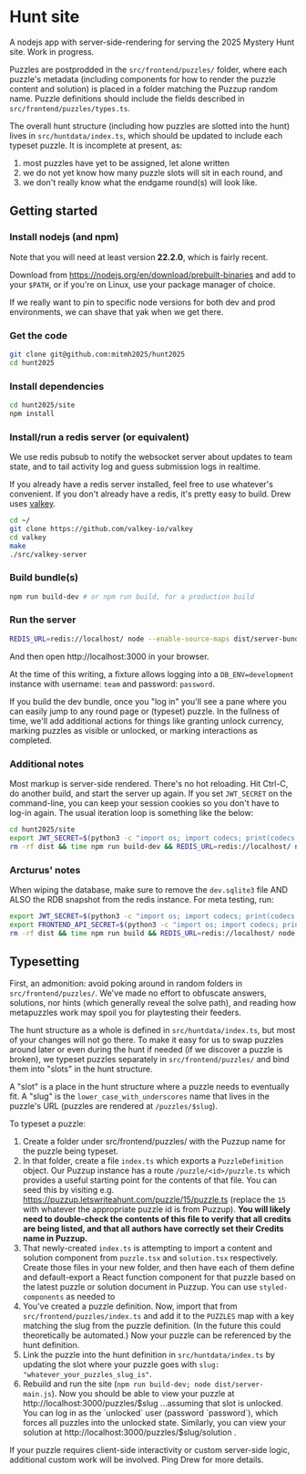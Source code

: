 # Hunt site

A nodejs app with server-side-rendering for serving the 2025 Mystery Hunt site.
Work in progress.

Puzzles are postprodded in the `src/frontend/puzzles/` folder, where each puzzle's
metadata (including components for how to render the puzzle content and
solution) is placed in a folder matching the Puzzup random name. Puzzle
definitions should include the fields described in `src/frontend/puzzles/types.ts`.

The overall hunt structure (including how puzzles are slotted into the hunt)
lives in `src/huntdata/index.ts`, which should be updated to include each typeset
puzzle. It is incomplete at present, as:

1. most puzzles have yet to be assigned, let alone written
2. we do not yet know how many puzzle slots will sit in each round, and
3. we don't really know what the endgame round(s) will look like.

## Getting started

### Install nodejs (and npm)

Note that you will need at least version **22.2.0**, which is fairly recent.

Download from https://nodejs.org/en/download/prebuilt-binaries and add to your
`$PATH`, or if you're on Linux, use your package manager of choice.

If we really want to pin to specific node versions for both dev and prod
environments, we can shave that yak when we get there.

### Get the code

```sh
git clone git@github.com:mitmh2025/hunt2025
cd hunt2025
```

### Install dependencies

```sh
cd hunt2025/site
npm install
```

### Install/run a redis server (or equivalent)

We use redis pubsub to notify the websocket server about updates to team state,
and to tail activity log and guess submission logs in realtime.

If you already have a redis server installed, feel free to use whatever's
convenient. If you don't already have a redis, it's pretty easy to build.
Drew uses [valkey](https://github.com/valkey-io/valkey).

```sh
cd ~/
git clone https://github.com/valkey-io/valkey
cd valkey
make
./src/valkey-server
```

### Build bundle(s)

```sh
npm run build-dev # or npm run build, for a production build
```

### Run the server

```sh
REDIS_URL=redis://localhost/ node --enable-source-maps dist/server-bundle.js # listens on port 3000
```

And then open http://localhost:3000 in your browser.

At the time of this writing, a fixture allows logging into a `DB_ENV=development`
instance with username: `team` and password: `password`.

If you build the dev bundle, once you "log in" you'll see a pane where you can
easily jump to any round page or (typeset) puzzle. In the fullness of time,
we'll add additional actions for things like granting unlock currency, marking
puzzles as visible or unlocked, or marking interactions as completed.

### Additional notes

Most markup is server-side rendered. There's no hot reloading. Hit Ctrl-C, do
another build, and start the server up again. If you set `JWT_SECRET` on the
command-line, you can keep your session cookies so you don't have to log-in
again. The usual iteration loop is something like the below:

```sh
cd hunt2025/site
export JWT_SECRET=$(python3 -c "import os; import codecs; print(codecs.encode(os.urandom(16), 'hex').decode('utf-8'))")
rm -rf dist && time npm run build-dev && REDIS_URL=redis://localhost/ node --enable-source-maps dist/server-bundle.js
```

### Arcturus' notes

When wiping the database, make sure to remove the `dev.sqlite3` file AND ALSO the RDB snapshot from the redis instance. For meta testing, run:
```sh
export JWT_SECRET=$(python3 -c "import os; import codecs; print(codecs.encode(os.urandom(16), 'hex').decode('utf-8'))")
export FRONTEND_API_SECRET=$(python3 -c "import os; import codecs; print(codecs.encode(os.urandom(16), 'hex').decode('utf-8'))")
rm -rf dist && time npm run build && REDIS_URL=redis://localhost/ node --enable-source-maps dist/server-bundle.js
```

## Typesetting

First, an admonition: avoid poking around in random folders in
`src/frontend/puzzles/`. We've made no effort to obfuscate answers, solutions,
nor hints (which generally reveal the solve path), and reading how metapuzzles
work may spoil you for playtesting their feeders.

The hunt structure as a whole is defined in `src/huntdata/index.ts`, but most
of your changes will not go there. To make it easy for us to swap puzzles
around later or even during the hunt if needed (if we discover a puzzle is
broken), we typeset puzzles separately in `src/frontend/puzzles/` and bind them
into "slots" in the hunt structure.

A "slot" is a place in the hunt structure where a puzzle needs to eventually
fit. A "slug" is the `lower_case_with_underscores` name that lives in the
puzzle's URL (puzzles are rendered at `/puzzles/$slug`).

To typeset a puzzle:

1. Create a folder under src/frontend/puzzles/ with the Puzzup name for the puzzle being typeset.
2. In that folder, create a file `index.ts` which exports a `PuzzleDefinition`
   object. Our Puzzup instance has a route `/puzzle/<id>/puzzle.ts` which
   provides a useful starting point for the contents of that file. You can
   seed this by visiting e.g.
   https://puzzup.letswriteahunt.com/puzzle/15/puzzle.ts (replace the `15` with
   whatever the appropriate puzzle id is from Puzzup). **You will likely need
   to double-check the contents of this file to verify that all credits are
   being listed, and that all authors have correctly set their Credits name in
   Puzzup.**
3. That newly-created `index.ts` is attempting to import a content and solution
   component from `puzzle.tsx` and `solution.tsx` respectively. Create those
   files in your new folder, and then have each of them define and
   default-export a React function component for that puzzle based on the
   latest puzzle or solution document in Puzzup. You can use
   `styled-components` as needed to
4. You've created a puzzle definition. Now, import that from
   `src/frontend/puzzles/index.ts` and add it to the `PUZZLES` map with a key
   matching the slug from the puzzle definition. (In the future this could
   theoretically be automated.) Now your puzzle can be referenced by the hunt
   definition.
5. Link the puzzle into the hunt definition in `src/huntdata/index.ts` by
   updating the slot where your puzzle goes with `slug: "whatever_your_puzzles_slug_is"`.
6. Rebuild and run the site (`npm run build-dev; node dist/server-main.js`).
   Now you should be able to view your puzzle at
   http://localhost:3000/puzzles/$slug ...assuming that slot is unlocked.  You
   can log in as the `unlocked` user (password `password`), which forces all
   puzzles into the unlocked state.  Similarly, you can view your solution at
   http://localhost:3000/puzzles/$slug/solution .

If your puzzle requires client-side interactivity or custom server-side logic,
additional custom work will be involved. Ping Drew for more details.
